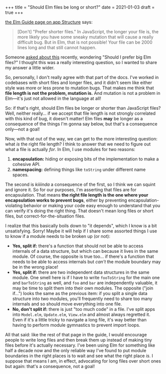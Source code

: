 +++
title = "Should Elm files be long or short?"
date = 2021-01-03
draft = true
+++

[the Elm Guide page on app Structure](https://guide.elm-lang.org/webapps/structure.html) says:

> [Don't] "Prefer shorter files."
> In JavaScript, the longer your file is, the more likely you have some sneaky mutation that will cause a really difficult bug.
> But in Elm, that is not possible!
> Your file can be 2000 lines long and that still cannot happen.

Someone [asked about this](https://discourse.elm-lang.org/t/should-i-prefer-big-elm-files/6687) recently, wondering "Should I prefer big Elm files?"
I thought this was a really interesting question, so I wanted to share my answer a little wider.

So, personally, I don't really agree with that part of the docs.
I've worked in codebases with short files and longer files, and it didn't seem like either style was more or less prone to mutation bugs.
That makes me think that **file length is not the problem, mutation is.**
And mutation is not a problem in Elm&mdash;it's just not allowed in the language at all!

So: if that's right, should Elm files be longer or shorter than JavaScript files?
Well, neither really&hellip; if we accept that file length is not strongly correlated with this kind of bug, it doesn't matter!
Elm files **may** be longer as a consequence of the things I'm gonna say below, but that's a consequence only&mdash;not a goal!

Now, with that out of the way, we can get to the more interesting question: what *is* the right file length?
I think to answer that we need to figure out what a file is actually *for*.
In Elm, I use modules for two reasons:

1. **encapsulation:** hiding or exposing bits of the implementation to make a cohesive API.
2. **namespacing:** defining things like `toString` under different name spaces.

The second is *kiiiinda* a consequence of the first, so I think we can squint and ignore it.
So for our purposes, I'm asserting that files are for encapsulation.
That means **the right file length is the one where your encapsulation works to prevent bugs**, either by preventing encapsulation-violating behavior or making your code easy enough to understand that you can verify it's doing the right thing.
That doesn't mean long files or short files, but correct-for-the-situation files.

I realize that this basically boils down to "it depends", which I know is a bit unsatisfying.
Sorry!
Maybe it will help if I share some assorted things I use to know if a module needs to be broken up (or not):

- **Yes, split if:** there's a function that should not be able to access internals of a data structure, but which can because it lives in the same module.
  Of course, the opposite is true too... if there's a function that needs to be able to access internals but *can't* the module boundary may be in the wrong place!
- **Yes, split if:** there are two independent data structures in the same module.
  One smell here is if I have to write `fooToString` for the main one and `barToString` as well, and `foo` and `bar` are independently valuable, it may be time to split them into their own modules.
  The opposite ("join if&hellip;") looks the same as the previous item: if you split a single data structure into two modules, you'll frequently need to share too many internals and so should move everything into one file.
- **No, don't split if:** there is just "too much code" in a file.
  I've split apps into `Model.elm`, `Update.elm`, `View.elm` and almost always regretted it.
  Even if it's a little tricky to navigate a long file, it's way better than having to perform module gymnastics to prevent import loops.

All that said: like the rest of that page in the guide, I would encourage people to write long files and then break them up instead of making tiny files before it's actually necessary.
I've been using Elm for something like half a decade now and the only reliable way I've found to put module boundaries in the right places is to wait and see what the right place *is*.
I suppose that means I am, in effect, advocating for long files over short ones but again: that's a consequence, not a goal!
